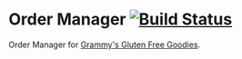 # Order Manager [![Build Status](https://travis-ci.org/Herohtar/order-manager.svg?branch=master)](https://travis-ci.org/Herohtar/order-manager)

Order Manager for [Grammy's Gluten Free Goodies](https://grammysglutenfreegoodies.com/).
